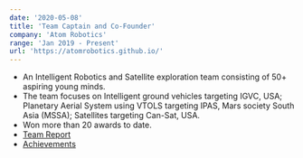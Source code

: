 ```yaml
---
date: '2020-05-08'
title: 'Team Captain and Co-Founder'
company: 'Atom Robotics'
range: 'Jan 2019 - Present'
url: 'https://atomrobotics.github.io/'
---
```


- An Intelligent Robotics and Satellite exploration team consisting of 50+ aspiring young minds. 
- The team focuses on Intelligent ground vehicles targeting IGVC, USA; Planetary Aerial System using VTOLS targeting IPAS, Mars society South Asia (MSSA); Satellites targeting Can-Sat, USA.
- Won more than 20 awards to date. 
- [Team Report]()
- [Achievements]()